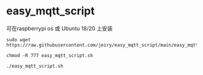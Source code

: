 # easy_mqtt_script

可在raspberrypi os 或 Ubuntu 18/20 上安装 

```
sudo wget https://raw.githubusercontent.com/jeiry/easy_mqtt_script/main/easy_mqtt_script.sh 

chmod -R 777 easy_mqtt_script.sh 

./easy_mqtt_script.sh
```
